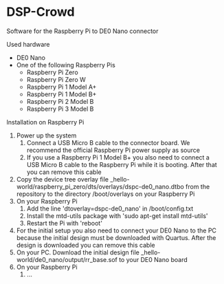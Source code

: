 # DSP-Crowd

Software for the Raspberry Pi to DE0 Nano connector

Used hardware
- DE0 Nano
- One of the following Raspberry Pis
  - Raspberry Pi Zero
  - Raspberry Pi Zero W
  - Raspberry Pi 1 Model A+
  - Raspberry Pi 1 Model B+
  - Raspberry Pi 2 Model B
  - Raspberry Pi 3 Model B

Installation on Raspberry Pi

1. Power up the system
   1. Connect a USB Micro B cable to the connector board. We recommend the official Raspberry Pi power supply as source
   2. If you use a Raspberry Pi 1 Model B+ you also need to connect a USB Micro B cable to the Raspberry Pi while it is booting. After that you can remove this cable
2. Copy the device tree overlay file _hello-world/raspberry_pi_zero/dts/overlays/dspc-de0_nano.dtbo from the repository to the directory /boot/overlays on your Raspberry Pi
3. On your Raspberry Pi
   1. Add the line 'dtoverlay=dspc-de0_nano' in /boot/config.txt
   2. Install the mtd-utils package with 'sudo apt-get install mtd-utils'
   3. Restart the Pi with 'reboot'
4. For the initial setup you also need to connect your DE0 Nano to the PC because the initial design must be downloaded with Quartus. After the design is downloaded you can remove this cable
5. On your PC. Download the initial design file _hello-world/de0_nano/output/rr_base.sof to your DE0 Nano board
6. On your Raspberry Pi
   1. ...
